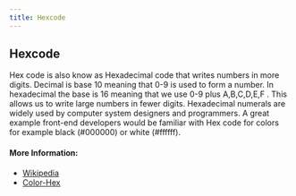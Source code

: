 ```yaml
---
title: Hexcode
---
```

## Hexcode

Hex code is also know as Hexadecimal code that writes numbers in more digits. Decimal is base 10 meaning that 0-9 is used
to form a number. In hexadecimal the base is 16 meaning that we use 0-9 plus A,B,C,D,E,F . This allows us to write large numbers in fewer digits. Hexadecimal numerals are widely used by computer system designers and programmers. A great example front-end developers would be familiar with Hex code for colors for example black (#000000) or white (#ffffff).

#### More Information:

* [Wikipedia](https://en.wikipedia.org/wiki/Hexadecimal)
* [Color-Hex](http://www.color-hex.com/)
